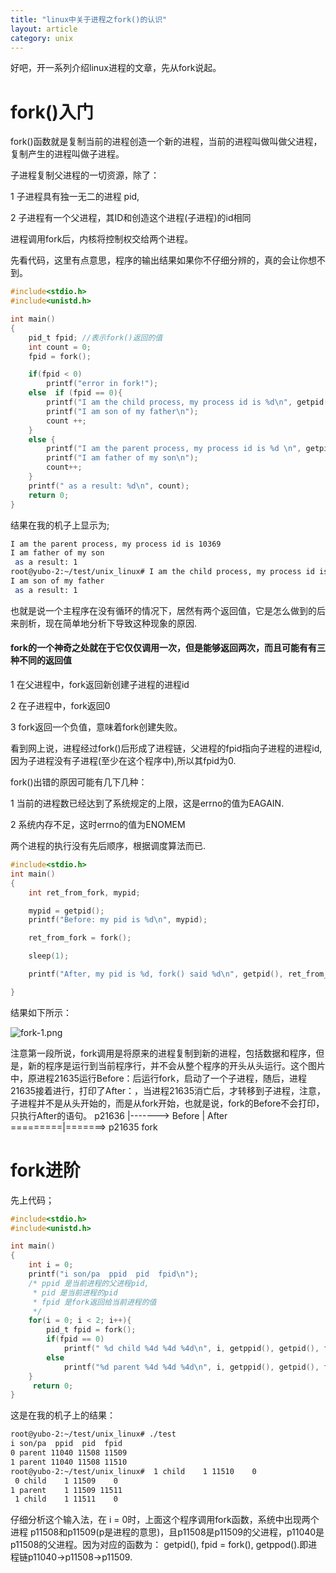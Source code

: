 ```yaml
---
title: "linux中关于进程之fork()的认识"
layout: article
category: unix
---
```


好吧，开一系列介绍linux进程的文章，先从fork说起。

# fork()入门

fork()函数就是复制当前的进程创造一个新的进程，当前的进程叫做叫做父进程，复制产生的进程叫做子进程。

子进程复制父进程的一切资源，除了：

1 子进程具有独一无二的进程 pid,

2 子进程有一个父进程，其ID和创造这个进程(子进程)的id相同

进程调用fork后，内核将控制权交给两个进程。

先看代码，这里有点意思，程序的输出结果如果你不仔细分辨的，真的会让你想不到。

```c
#include<stdio.h>
#include<unistd.h>

int main()
{
	pid_t fpid; //表示fork()返回的值
	int count = 0;
	fpid = fork();

	if(fpid < 0)
		printf("error in fork!");
	else  if (fpid == 0){
		printf("I am the child process, my process id is %d\n", getpid());
		printf("I am son of my father\n");
		count ++;
	}
	else {
		printf("I am the parent process, my process id is %d \n", getpid());
		printf("I am father of my son\n");
		count++;
	}
	printf(" as a result: %d\n", count);
	return 0;
}
```

结果在我的机子上显示为;

```bash
I am the parent process, my process id is 10369
I am father of my son
 as a result: 1
root@yubo-2:~/test/unix_linux# I am the child process, my process id is 10370
I am son of my father
 as a result: 1
```

也就是说一个主程序在没有循环的情况下，居然有两个返回值，它是怎么做到的后来剖析，现在简单地分析下导致这种现象的原因.

#### fork的一个神奇之处就在于它仅仅调用一次，但是能够返回两次，而且可能有有三种不同的返回值

1 在父进程中，fork返回新创建子进程的进程id

2 在子进程中，fork返回0

3 fork返回一个负值，意味着fork创建失败。

看到网上说，进程经过fork()后形成了进程链，父进程的fpid指向子进程的进程id,因为子进程没有子进程(至少在这个程序中),所以其fpid为0.

fork()出错的原因可能有几下几种：

1 当前的进程数已经达到了系统规定的上限，这是errno的值为EAGAIN.

2 系统内存不足，这时errno的值为ENOMEM

两个进程的执行没有先后顺序，根据调度算法而已.

```c
#include<stdio.h>
int main()
{
	int ret_from_fork, mypid;

	mypid = getpid();
	printf("Before: my pid is %d\n", mypid);

	ret_from_fork = fork();

	sleep(1);

	printf("After, my pid is %d, fork() said %d\n", getpid(), ret_from_fork);

}

```

结果如下所示：

![fork-1.png](http://yuzibo.qiniudn.com/fork-1.png)

注意第一段所说，fork调用是将原来的进程复制到新的进程，包括数据和程序，但是，新的程序是运行到当前程序行，并不会从整个程序的开头从头运行。这个图片中，原进程21635运行Before：后运行fork，启动了一个子进程，随后，进程21635接着进行，打印了After：，当进程21635消亡后，才转移到子进程，注意，子进程并不是从头开始的，而是从fork开始，也就是说，fork的Before不会打印，只执行After的语句。
            p21636
         |------->
Before   |  After
=========|=======> p21635
        fork



# fork进阶

先上代码；

```c
#include<stdio.h>
#include<unistd.h>

int main()
{
	int i = 0;
	printf("i son/pa  ppid	pid  fpid\n");
	/* ppid 是当前进程的父进程pid,
	 * pid 是当前进程的pid
	 * fpid 是fork返回给当前进程的值
	 */
	for(i = 0; i < 2; i++){
		pid_t fpid = fork();
		if(fpid == 0)
			printf(" %d child %4d %4d %4d\n", i, getppid(), getpid(), fpid);
		else
			printf("%d parent %4d %4d %4d\n", i, getppid(), getpid(), fpid);
	}
	 return 0;
}
```

这是在我的机子上的结果：

```bash
root@yubo-2:~/test/unix_linux# ./test
i son/pa  ppid	pid  fpid
0 parent 11040 11508 11509
1 parent 11040 11508 11510
root@yubo-2:~/test/unix_linux#  1 child    1 11510    0
 0 child    1 11509    0
1 parent    1 11509 11511
 1 child    1 11511    0
```

仔细分析这个输入法，在 i = 0时，上面这个程序调用fork函数，系统中出现两个进程
p11508和p11509(p是进程的意思)，且p11508是p11509的父进程，p11040是p11508的父进程。因为对应的函数为： getpid(), fpid = fork(), getppod().即进程链p11040->p11508->p11509.


